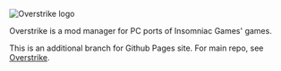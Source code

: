 ![Overstrike logo](https://github.com/Tkachov/Overstrike/assets/1948111/7d2510a0-7dda-47ad-9b05-ac34dce3186e)

Overstrike is a mod manager for PC ports of Insomniac Games' games.

This is an additional branch for Github Pages site. For main repo, see [Overstrike](https://github.com/Tkachov/Overstrike).
